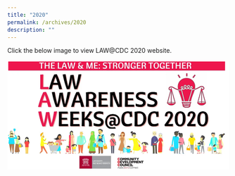 ```yaml
---
title: "2020"
permalink: /archives/2020
description: ""
---
```

Click the below image to view LAW@CDC 2020 website.

[	![Alt text for image on Isomer site](/images/LAW2020.png)](https://www.lawawarenessweeks2020.com/)